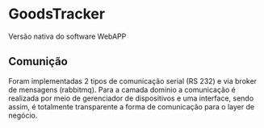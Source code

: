 # GoodsTracker

Versão nativa do software WebAPP

## Comunição 

Foram implementadas 2 tipos de comunicação serial (RS 232) e via broker de mensagens (rabbitmq). Para a camada dominio a comunicação é
realizada por meio de gerenciador de dispositivos e uma interface, sendo assim, é totalmente transparente a forma de comunicação para 
o layer de negócio.  
